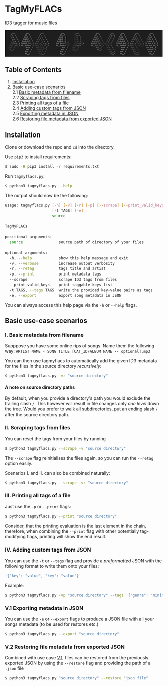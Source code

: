 # TagMyFLACs
ID3 tagger for music files

<img align="center" src="logo.png" />

## Table of Contents

1. [Installation](https://github.com/koeves/TagMyFLACs#installation)
2. [Basic use-case scenarios](https://github.com/koeves/TagMyFLACs#basic-use-case-scenarios)  
  2.1 [Basic metadata from filename](https://github.com/koeves/TagMyFLACs#i-basic-metadata-from-filename)  
  2.2 [Scraping tags from files](https://github.com/koeves/TagMyFLACs#ii-scraping-tags-from-files)  
  2.3 [Printing all tags of a file](https://github.com/koeves/TagMyFLACs#iii-printing-all-tags-of-a-file)  
  2.4 [Adding custom tags from JSON](https://github.com/koeves/TagMyFLACs#iv-adding-custom-tags-from-json)  
  2.5 [Exporting metadata in JSON](https://github.com/koeves/TagMyFLACs#v-exporting-metadata-in-json)  
  2.6 [Restoring file metadata from exported JSON](https://github.com/koeves/TagMyFLACs#v2-restoring-file-metadata-from-exported-json)

## Installation

Clone or download the repo and `cd` into the directory.

Use `pip3` to install requirements:

```bash
$ sudo -H pip3 install -r requirements.txt
```

Run `tagmyflacs.py`:

```bash
$ python3 tagmyflacs.py --help
```

The output should now be the following:

```bash
usage: tagmyflacs.py [-h] [-v] [-r] [-p] [--scrape] [--print_valid_keys]
                     [-t TAGS] [-e]
                     source

TagMyFLACs

positional arguments:
  source                source path of directory of your files

optional arguments:
  -h, --help            show this help message and exit
  -v, --verbose         increase output verbosity
  -r, --retag           tags title and artist
  -p, --print           print metadata tags
  --scrape              scrape ID3 tags from files
  --print_valid_keys    print taggable keys list
  -t TAGS, --tags TAGS  write the provided key-value pairs as tags
  -e, --export          export song metadata in JSON
```

You can always access this help page via the `-h` or `--help` flags.

## Basic use-case scenarios

### I. Basic metadata from filename
Supppose you have some online rips of songs.
Name them the following way: 
`ARTIST NAME - SONG TITLE [CAT_ID/ALBUM NAME -- optional].mp3`

You can then use tagmyflacs to automatically add the given ID3 metadata for the files in the source directory *recursively*:

```bash
$ python3 tagmyflacs.py -vr "source directory"
```
 
#### A note on source directory paths
By default, when you provide a directory's path you would exclude the trailing slash `/`. This however will result in file changes only *one level* down the tree. Would you prefer to walk all subdirectories, put an ending slash `/` after the source directory path.

### II. Scraping tags from files

You can reset the tags from your files by running

```bash
$ python3 tagmyflacs.py --scrape -v "source directory"
```

The `--scrape` flag reinitialises the files again, so you can run the `--retag` option easily.  
  
Scenarios I. and II. can also be combined naturally:
```bash
$ python3 tagmyflacs.py --scrape -vr "source directory"
```

### III. Printing all tags of a file

Just use the `-p` or `--print` flags:

```bash
$ python3 tagmyflacs.py --print "source directory"
```

Consider, that the printing evaluation is the last element in the chain, therefore, when combining the `--print` flag with other potentially tag-modifying flags, printing will show the end result.

### IV. Adding custom tags from JSON

You can use the `-t` or `--tags` flag and provide a *preformatted* JSON with the following format to write them onto your files:
```javascript
'{"key": "value", "key": "value"}'
```

Example: 
```bash
$ python3 tagmyflacs.py -vp "source directory" --tags '{"genre": "minimal"}'
```

### V.1 Exporting metadata in JSON

You can use the `-e` or `--export` flags to produce a JSON file with all your songs metadata (to be used for restores etc.)

```bash
$ python3 tagmyflacs.py --export "source directory"
``` 

### V.2 Restoring file metadata from exported JSON

Combined with use case [V.1](https://github.com/koeves/TagMyFLACs#v-exporting-metadata-in-json), files can be restored from the previously exported JSON by using the `--restore` flag and providing the path of a `.json` file

```bash
$ python3 tagmyflacs.py "source directory" --restore "json file"
```
